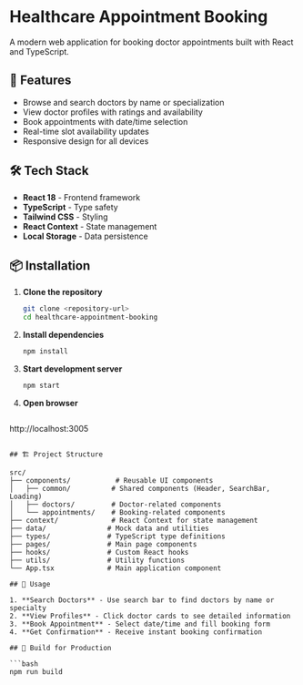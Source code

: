 # Healthcare Appointment Booking

A modern web application for booking doctor appointments built with React and TypeScript.

## 🚀 Features

- Browse and search doctors by name or specialization
- View doctor profiles with ratings and availability
- Book appointments with date/time selection
- Real-time slot availability updates
- Responsive design for all devices

## 🛠️ Tech Stack

- **React 18** - Frontend framework
- **TypeScript** - Type safety
- **Tailwind CSS** - Styling
- **React Context** - State management
- **Local Storage** - Data persistence

## 📦 Installation

1. **Clone the repository**
   ```bash
   git clone <repository-url>
   cd healthcare-appointment-booking
   ```

2. **Install dependencies**
   ```bash
   npm install
   ```

3. **Start development server**
   ```bash
   npm start
   ```

4. **Open browser**
   ```
  http://localhost:3005
   ```

## 🏗️ Project Structure

src/
├── components/           # Reusable UI components
│   ├── common/          # Shared components (Header, SearchBar, Loading)
│   ├── doctors/         # Doctor-related components
│   └── appointments/    # Booking-related components
├── context/             # React Context for state management
├── data/               # Mock data and utilities
├── types/              # TypeScript type definitions
├── pages/              # Main page components
├── hooks/              # Custom React hooks
├── utils/              # Utility functions
└── App.tsx             # Main application component

## 📱 Usage

1. **Search Doctors** - Use search bar to find doctors by name or specialty
2. **View Profiles** - Click doctor cards to see detailed information
3. **Book Appointment** - Select date/time and fill booking form
4. **Get Confirmation** - Receive instant booking confirmation

## 🚀 Build for Production

```bash
npm run build
```



